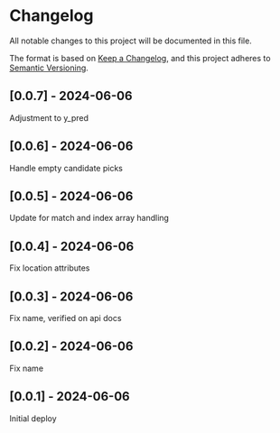 # Changelog
All notable changes to this project will be documented in this file.

The format is based on [Keep a Changelog](https://keepachangelog.com/en/1.0.0/),
and this project adheres to [Semantic Versioning](https://semver.org/spec/v2.0.0.html).

## [0.0.7] - 2024-06-06
Adjustment to y_pred

## [0.0.6] - 2024-06-06
Handle empty candidate picks

## [0.0.5] - 2024-06-06
Update for match and index array handling

## [0.0.4] - 2024-06-06
Fix location attributes

## [0.0.3] - 2024-06-06
Fix name, verified on api docs

## [0.0.2] - 2024-06-06
Fix name

## [0.0.1] - 2024-06-06
Initial deploy

